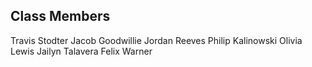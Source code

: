 ## Class Members
Travis Stodter
Jacob Goodwillie
Jordan Reeves
Philip Kalinowski
Olivia Lewis
Jailyn Talavera
Felix Warner

